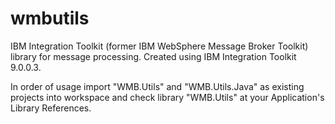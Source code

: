 # wmbutils 

IBM Integration Toolkit (former IBM WebSphere Message Broker Toolkit) library for message processing.
Created using IBM Integration Toolkit 9.0.0.3.

In order of usage import "WMB.Utils" and "WMB.Utils.Java" as existing projects into workspace and check library "WMB.Utils" at your Application's Library References.
